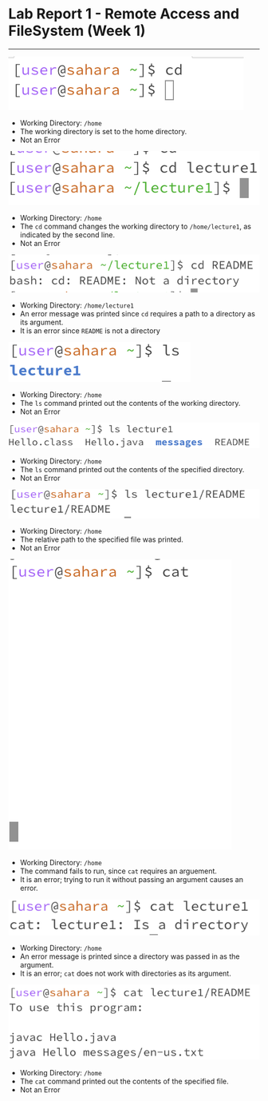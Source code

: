 
# Lab Report 1 - Remote Access and FileSystem (Week 1)
***

![Image](lab-report-1a.png)
* Working Directory: ```/home```
* The working directory is set to the home directory.
* Not an Error

![Image](lab-report-1b.png)
* Working Directory: ```/home```
* The ```cd``` command changes the working directory to ```/home/lecture1```, as indicated by the second line.
* Not an Error

![Image](lab-report-1c.png)
* Working Directory: ```/home/lecture1```
* An error message was printed since ```cd``` requires a path to a directory as its argument.
* It is an error since ```README``` is not a directory

![Image](lab-report-1d.png)
* Working Directory: ```/home```
* The ```ls``` command printed out the contents of the working directory.
* Not an Error

![Image](lab-report-1e.png)
* Working Directory: ```/home```
* The ```ls``` command printed out the contents of the specified directory.
* Not an Error

![Image](lab-report-1f.png)
* Working Directory: ```/home```
* The relative path to the specified file was printed.
* Not an Error

![Image](lab-report-1g.png)
* Working Directory: ```/home```
* The command fails to run, since ```cat``` requires an arguement.
* It is an error; trying to run it without passing an argument causes an error.

![Image](lab-report-1h.png)
* Working Directory: ```/home```
* An error message is printed since a directory was passed in as the argument.
* It is an error; ```cat``` does not work with directories as its argument.

![Image](lab-report-1i.png)
* Working Directory: ```/home```
* The ```cat``` command printed out the contents of the specified file.
* Not an Error
